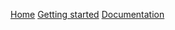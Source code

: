 

  <link type="text/css" rel="stylesheet" href="css/materialize.min.css"  media="screen,projection"/>
  <script type="text/javascript" src="https://code.jquery.com/jquery-2.1.1.min.js"></script>
  <script type="text/javascript" src="js/materialize.min.js"></script>
  <script>
    // Initialize collapse button
    $(".button-collapse").sideNav();
    // Initialize collapsible (uncomment the line below if you use the dropdown variation)
    //$('.collapsible').collapsible();
   </script>
  
  <a href="index.md" class="waves-effect waves-light btn-large">Home</a>
  <a href="gettingStarted.md" class="waves-effect waves-light btn-large">Getting started</a>
  <a href="doc/index.html" class="waves-effect waves-light btn-large">Documentation</a>
  
